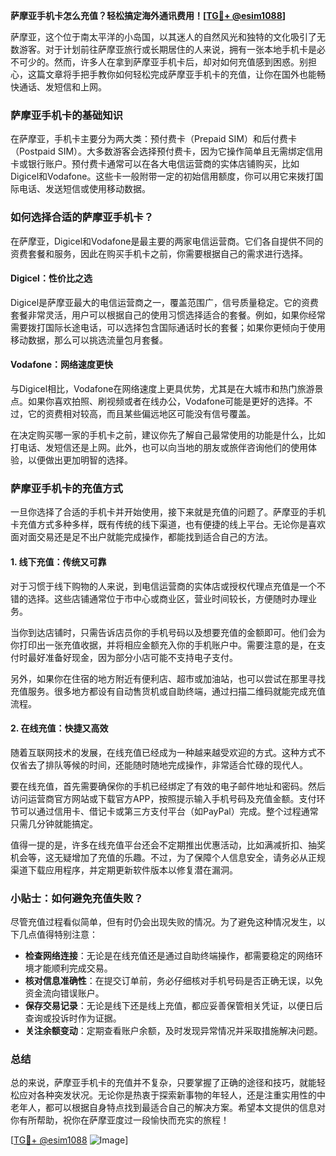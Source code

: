 **萨摩亚手机卡怎么充值？轻松搞定海外通讯费用！[[TG💪+ @esim1088](https://t.me/s/esim1088)]**

萨摩亚，这个位于南太平洋的小岛国，以其迷人的自然风光和独特的文化吸引了无数游客。对于计划前往萨摩亚旅行或长期居住的人来说，拥有一张本地手机卡是必不可少的。然而，许多人在拿到萨摩亚手机卡后，却对如何充值感到困惑。别担心，这篇文章将手把手教你如何轻松完成萨摩亚手机卡的充值，让你在国外也能畅快通话、发短信和上网。

### 萨摩亚手机卡的基础知识

在萨摩亚，手机卡主要分为两大类：预付费卡（Prepaid SIM）和后付费卡（Postpaid SIM）。大多数游客会选择预付费卡，因为它操作简单且无需绑定信用卡或银行账户。预付费卡通常可以在各大电信运营商的实体店铺购买，比如Digicel和Vodafone。这些卡一般附带一定的初始信用额度，你可以用它来拨打国际电话、发送短信或使用移动数据。

### 如何选择合适的萨摩亚手机卡？

在萨摩亚，Digicel和Vodafone是最主要的两家电信运营商。它们各自提供不同的资费套餐和服务，因此在购买手机卡之前，你需要根据自己的需求进行选择。

#### Digicel：性价比之选
Digicel是萨摩亚最大的电信运营商之一，覆盖范围广，信号质量稳定。它的资费套餐非常灵活，用户可以根据自己的使用习惯选择适合的套餐。例如，如果你经常需要拨打国际长途电话，可以选择包含国际通话时长的套餐；如果你更倾向于使用移动数据，那么可以挑选流量包月套餐。

#### Vodafone：网络速度更快
与Digicel相比，Vodafone在网络速度上更具优势，尤其是在大城市和热门旅游景点。如果你喜欢拍照、刷视频或者在线办公，Vodafone可能是更好的选择。不过，它的资费相对较高，而且某些偏远地区可能没有信号覆盖。

在决定购买哪一家的手机卡之前，建议你先了解自己最常使用的功能是什么，比如打电话、发短信还是上网。此外，也可以向当地的朋友或旅伴咨询他们的使用体验，以便做出更加明智的选择。

### 萨摩亚手机卡的充值方式

一旦你选择了合适的手机卡并开始使用，接下来就是充值的问题了。萨摩亚的手机卡充值方式多种多样，既有传统的线下渠道，也有便捷的线上平台。无论你是喜欢面对面交易还是足不出户就能完成操作，都能找到适合自己的方法。

#### 1. 线下充值：传统又可靠
对于习惯于线下购物的人来说，到电信运营商的实体店或授权代理点充值是一个不错的选择。这些店铺通常位于市中心或商业区，营业时间较长，方便随时办理业务。

当你到达店铺时，只需告诉店员你的手机号码以及想要充值的金额即可。他们会为你打印出一张充值收据，并将相应金额充入你的手机账户中。需要注意的是，在支付时最好准备好现金，因为部分小店可能不支持电子支付。

另外，如果你在住宿的地方附近有便利店、超市或加油站，也可以尝试在那里寻找充值服务。很多地方都设有自动售货机或自助终端，通过扫描二维码就能完成充值流程。

#### 2. 在线充值：快捷又高效
随着互联网技术的发展，在线充值已经成为一种越来越受欢迎的方式。这种方式不仅省去了排队等候的时间，还能随时随地完成操作，非常适合忙碌的现代人。

要在线充值，首先需要确保你的手机已经绑定了有效的电子邮件地址和密码。然后访问运营商官方网站或下载官方APP，按照提示输入手机号码及充值金额。支付环节可以通过信用卡、借记卡或第三方支付平台（如PayPal）完成。整个过程通常只需几分钟就能搞定。

值得一提的是，许多在线充值平台还会不定期推出优惠活动，比如满减折扣、抽奖机会等，这无疑增加了充值的乐趣。不过，为了保障个人信息安全，请务必从正规渠道下载应用程序，并定期更新软件版本以修复潜在漏洞。

### 小贴士：如何避免充值失败？
尽管充值过程看似简单，但有时仍会出现失败的情况。为了避免这种情况发生，以下几点值得特别注意：

- **检查网络连接**：无论是在线充值还是通过自助终端操作，都需要稳定的网络环境才能顺利完成交易。
- **核对信息准确性**：在提交订单前，务必仔细核对手机号码是否正确无误，以免资金流向错误账户。
- **保存交易记录**：无论是线下还是线上充值，都应妥善保管相关凭证，以便日后查询或投诉时作为证据。
- **关注余额变动**：定期查看账户余额，及时发现异常情况并采取措施解决问题。

### 总结

总的来说，萨摩亚手机卡的充值并不复杂，只要掌握了正确的途径和技巧，就能轻松应对各种突发状况。无论你是热衷于探索新事物的年轻人，还是注重实用性的中老年人，都可以根据自身特点找到最适合自己的解决方案。希望本文提供的信息对你有所帮助，祝你在萨摩亚度过一段愉快而充实的旅程！

[[TG💪+ @esim1088](https://t.me/s/esim1088) ![Image](https://i.postimg.cc/4NQfJmqS/Snipaste-2025-05-13-00-14-12.png)]